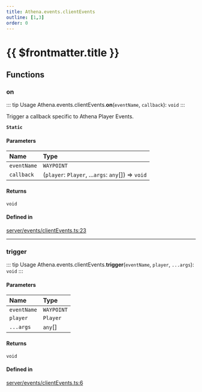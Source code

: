 ```yaml
---
title: Athena.events.clientEvents
outline: [1,3]
order: 0
---
```


# {{ $frontmatter.title }}


## Functions

### on

::: tip Usage
Athena.events.clientEvents.**on**(`eventName`, `callback`): `void`
:::

Trigger a callback specific to Athena Player Events.

**`Static`**

#### Parameters

| Name | Type |
| :------ | :------ |
| `eventName` | `WAYPOINT` |
| `callback` | (`player`: `Player`, ...`args`: `any`[]) => `void` |

#### Returns

`void`

#### Defined in

[server/events/clientEvents.ts:23](https://github.com/Stuyk/altv-athena/blob/6d21f39/src/core/server/events/clientEvents.ts#L23)

___

### trigger

::: tip Usage
Athena.events.clientEvents.**trigger**(`eventName`, `player`, `...args`): `void`
:::

#### Parameters

| Name | Type |
| :------ | :------ |
| `eventName` | `WAYPOINT` |
| `player` | `Player` |
| `...args` | `any`[] |

#### Returns

`void`

#### Defined in

[server/events/clientEvents.ts:6](https://github.com/Stuyk/altv-athena/blob/6d21f39/src/core/server/events/clientEvents.ts#L6)
